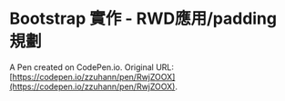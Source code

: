 # Bootstrap 實作 - RWD應用/padding 規劃

A Pen created on CodePen.io. Original URL: [https://codepen.io/zzuhann/pen/RwjZOOX](https://codepen.io/zzuhann/pen/RwjZOOX).


